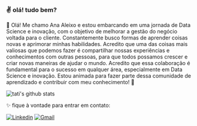 ### :v: olá! tudo bem?
:sunflower:
Olá! Me chamo Ana Aleixo e estou embarcando em uma jornada de Data Science e inovação, com o objetivo de melhorar a gestão do negócio voltada para o cliente. Constantemente busco formas de aprender coisas novas e aprimorar minhas habilidades. Acredito que uma das coisas mais valiosas que podemos fazer é compartilhar nossas experiências e conhecimentos com outras pessoas, para que todos possamos crescer e criar novas maneiras de ajudar o mundo. Acredito que essa colaboração é fundamental para o sucesso em qualquer área, especialmente em Data Science e inovação. Estou animada para fazer parte dessa comunidade de aprendizado e contribuir com meu conhecimento! 🌻


![tati's github stats](https://github-readme-stats.vercel.app/api?username=AnaAleixo&count_private=true&show_icons=true&theme=calm)

:sparkles: fique à vontade para entrar em contato:

[![Linkedin](https://img.shields.io/badge/-LinkedIn-blue?style=for-the-badge&logo=Linkedin&logoColor=white&link=https://www.linkedin.com/in/ana-cl%C3%A1udia-de-lima-aleixo-1703b3223/)](https://www.linkedin.com/in/ana-cl%C3%A1udia-de-lima-aleixo-1703b3223//)
[![Gmail](https://img.shields.io/badge/-Gmail-EA4335?style=for-the-badge&logo=Gmail&logoColor=white&link=mailto:tatiialveso@gmail.com)](mailto:tatiialveso@gmail.com)


